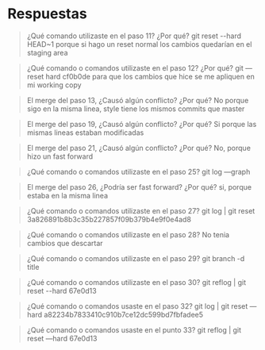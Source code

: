 # Respuestas
> ¿Qué comando utilizaste en el paso 11? ¿Por qué? 
    git reset --hard HEAD~1  porque si hago un reset normal los cambios quedarían en el staging area

> ¿Qué comando o comandos utilizaste en el paso 12? ¿Por qué?
git —reset hard cf0b0de para que los cambios que hice se me apliquen en mi working copy

> El merge del paso 13, ¿Causó algún conflicto? ¿Por qué?
No porque sigo en la misma linea, style tiene los mismos commits que master

> El merge del paso 19, ¿Causó algún conflicto? ¿Por qué?
Si porque las mismas lineas estaban modificadas

> El merge del paso 21, ¿Causó algún conflicto? ¿Por qué?
No, porque hizo un fast forward

> ¿Qué comando o comandos utilizaste en el paso 25?
git log —graph

> El merge del paso 26, ¿Podría ser fast forward? ¿Por qué?
si, porque estaba en la misma linea

> ¿Qué comando o comandos utilizaste en el paso 27?
git log | git reset 3a826891b8b3c35b227857f09b379b4e9f0e4ad8

> ¿Qué comando o comandos utilizaste en el paso 28?
No tenia cambios que  descartar

> ¿Qué comando o comandos utilizaste en el paso 29?
git branch -d title

> ¿Qué comando o comandos utilizaste en el paso 30?
git reflog | git reset --hard 67e0d13

> ¿Qué comando o comandos usaste en el paso 32?
git log | git reset —hard a82234b7833410c910b7ce12dc599bd7fbfadee5

> ¿Qué comando o comandos usaste en el punto 33?
git reflog | git reset —hard 67e0d13
